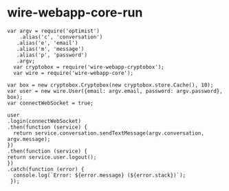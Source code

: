 # wire-webapp-core-run

    var argv = require('optimist')
        .alias('c', 'conversation')
       .alias('e', 'email')
       .alias('m', 'message')
       .alias('p', 'password')
       .argv;
      var cryptobox = require('wire-webapp-cryptobox');
      var wire = require('wire-webapp-core');
  
    var box = new cryptobox.Cryptobox(new cryptobox.store.Cache(), 10);
    var user = new wire.User({email: argv.email, password: argv.password}, box);
    var connectWebSocket = true;

    user
    .login(connectWebSocket)
    .then(function (service) {
      return service.conversation.sendTextMessage(argv.conversation, argv.message);
    })
    .then(function (service) {
    return service.user.logout();
    })
    .catch(function (error) {
      console.log(`Error: ${error.message} (${error.stack})`);
     });
